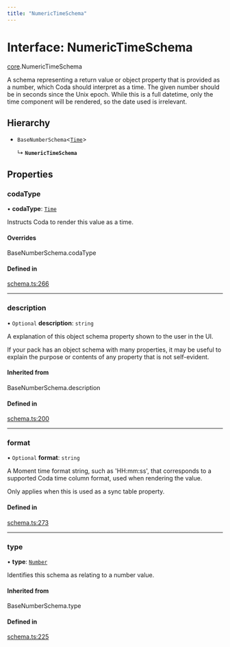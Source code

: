 ```yaml
---
title: "NumericTimeSchema"
---
```

# Interface: NumericTimeSchema

[core](../modules/core.md).NumericTimeSchema

A schema representing a return value or object property that is provided as a number,
which Coda should interpret as a time. The given number should be in seconds since the Unix epoch.
While this is a full datetime, only the time component will be rendered, so the date used is irrelevant.

## Hierarchy

- `BaseNumberSchema`<[`Time`](../enums/core.ValueHintType.md#time)\>

  ↳ **`NumericTimeSchema`**

## Properties

### codaType

• **codaType**: [`Time`](../enums/core.ValueHintType.md#time)

Instructs Coda to render this value as a time.

#### Overrides

BaseNumberSchema.codaType

#### Defined in

[schema.ts:266](https://github.com/coda/packs-sdk/blob/main/schema.ts#L266)

___

### description

• `Optional` **description**: `string`

A explanation of this object schema property shown to the user in the UI.

If your pack has an object schema with many properties, it may be useful to
explain the purpose or contents of any property that is not self-evident.

#### Inherited from

BaseNumberSchema.description

#### Defined in

[schema.ts:200](https://github.com/coda/packs-sdk/blob/main/schema.ts#L200)

___

### format

• `Optional` **format**: `string`

A Moment time format string, such as 'HH:mm:ss', that corresponds to a supported Coda time column format,
used when rendering the value.

Only applies when this is used as a sync table property.

#### Defined in

[schema.ts:273](https://github.com/coda/packs-sdk/blob/main/schema.ts#L273)

___

### type

• **type**: [`Number`](../enums/core.ValueType.md#number)

Identifies this schema as relating to a number value.

#### Inherited from

BaseNumberSchema.type

#### Defined in

[schema.ts:225](https://github.com/coda/packs-sdk/blob/main/schema.ts#L225)
